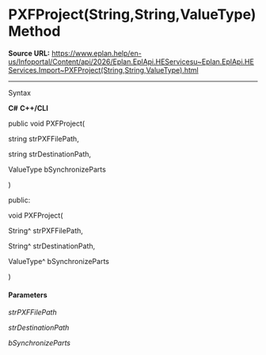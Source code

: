 # PXFProject(String,String,ValueType) Method

**Source URL:** https://www.eplan.help/en-us/Infoportal/Content/api/2026/Eplan.EplApi.HEServicesu~Eplan.EplApi.HEServices.Import~PXFProject(String,String,ValueType).html

---

Syntax

**C#**
**C++/CLI**


public void PXFProject( 

   string strPXFFilePath,

   string strDestinationPath,

   ValueType bSynchronizeParts

)

public:

void PXFProject( 

   String^ strPXFFilePath,

   String^ strDestinationPath,

   ValueType^ bSynchronizeParts

)


#### Parameters

*strPXFFilePath*


*strDestinationPath*


*bSynchronizeParts*
